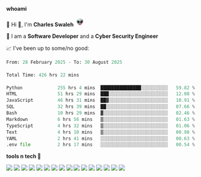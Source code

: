 **whoami**

🤪 Hi 👋, I'm **Charles Swaleh** <img src="alien.gif" height="25px">

🤖 I am a **Software Developer** and a **Cyber Security Engineer**

📈 I've been up to some/no good:

<!--START_SECTION:waka-->

```python
From: 28 February 2025 - To: 30 August 2025

Total Time: 426 hrs 22 mins

Python             255 hrs 4 mins  ███████████████░░░░░░░░░░   59.82 %
HTML               51 hrs 29 mins  ███░░░░░░░░░░░░░░░░░░░░░░   12.08 %
JavaScript         46 hrs 31 mins  ██▓░░░░░░░░░░░░░░░░░░░░░░   10.91 %
SQL                32 hrs 39 mins  ██░░░░░░░░░░░░░░░░░░░░░░░   07.66 %
Bash               10 hrs 29 mins  ▓░░░░░░░░░░░░░░░░░░░░░░░░   02.46 %
Markdown           6 hrs 56 mins   ▒░░░░░░░░░░░░░░░░░░░░░░░░   01.63 %
TypeScript         4 hrs 32 mins   ▒░░░░░░░░░░░░░░░░░░░░░░░░   01.06 %
Text               4 hrs 10 mins   ▒░░░░░░░░░░░░░░░░░░░░░░░░   00.98 %
YAML               2 hrs 41 mins   ░░░░░░░░░░░░░░░░░░░░░░░░░   00.63 %
.env file          2 hrs 17 mins   ░░░░░░░░░░░░░░░░░░░░░░░░░   00.54 %
```

<!--END_SECTION:waka-->


**tools n tech 🔭**

![](https://img.shields.io/badge/OS-Linux-informational?style=flat&logo=linux&logoColor=white&color=800020)
![](https://img.shields.io/badge/Code-JavaScript-informational?style=flat&logo=javascript&logoColor=white&color=800020)
![](https://img.shields.io/badge/Code-Python-informational?style=flat&logo=python&logoColor=white&color=800020)
![](https://img.shields.io/badge/Code-C-informational?style=flat&logo=c&logoColor=white&color=800020)
![](https://img.shields.io/badge/Code-Ruby-informational?style=flat&logo=ruby&logoColor=white&color=800020)
![](https://img.shields.io/badge/Code-Go-informational?style=flat&logo=go&logoColor=white&color=800020)
![](https://img.shields.io/badge/Framework-React-informational?style=flat&logo=react&logoColor=white&color=800020)
![](https://img.shields.io/badge/Framework-Django-informational?style=flat&logo=django&logoColor=white&color=800020)
![](https://img.shields.io/badge/Framework-Flask-informational?style=flat&logo=flask&logoColor=white&color=800020)
![](https://img.shields.io/badge/Framework-Rails-informational?style=flat&logo=Ruby&logoColor=white&color=800020)
![](https://img.shields.io/badge/Shell-Bash-informational?style=flat&logo=gnu-bash&logoColor=white&color=800020)
![](https://img.shields.io/badge/DB-PostgreSQL-informational?style=flat&logo=postgresql&logoColor=white&color=800020)
![](https://img.shields.io/badge/DB-MySQL-informational?style=flat&logo=mysql&logoColor=white&color=800020)
![](https://img.shields.io/badge/CI/CD-Docker-informational?style=flat&logo=docker&logoColor=white&color=800020)
![](https://img.shields.io/badge/CI/CD-Kubernetes-informational?style=flat&logo=kubernetes&logoColor=white&color=800020)
![](https://img.shields.io/badge/CI/CD-Jenkins-informational?style=flat&logo=jenkins&logoColor=white&color=800020)

<!-- **stats 🔭**

[![Charles's GitHub stats](https://github-readme-stats.vercel.app/api?username=mashm3ll0w&count_private=true&show_icons=true&theme=maroongold&include_all_commits=true)](https://github.com/anuraghazra/github-readme-stats)             [![Top Langs](https://github-readme-stats.vercel.app/api/top-langs/?username=mashm3ll0w&layout=compact&theme=maroongold&langs_count=6)](https://github.com/anuraghazra/github-readme-stats) -->
